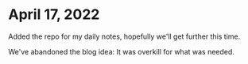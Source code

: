 # April 17, 2022

Added the repo for my daily notes, hopefully we'll get further this time.

We've abandoned the blog idea: It was overkill for what was needed.

